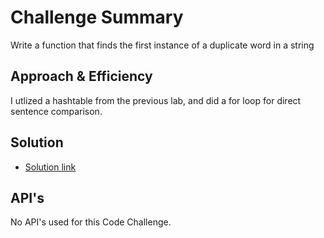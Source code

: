 # Challenge Summary
Write a function that finds the first instance of a duplicate word in a string

## Approach & Efficiency
I utlized a hashtable from the previous lab, and did a for loop for direct sentence comparison.

## Solution
- [Solution link](https://github.com/KirkGarrison/data-structures-and-algorithms/blob/hashmap-repeated-word/python/code_challenges/hashmap_repeated_word/hashmap_repeated_word.py)

## API's
No API's used for this Code Challenge.
